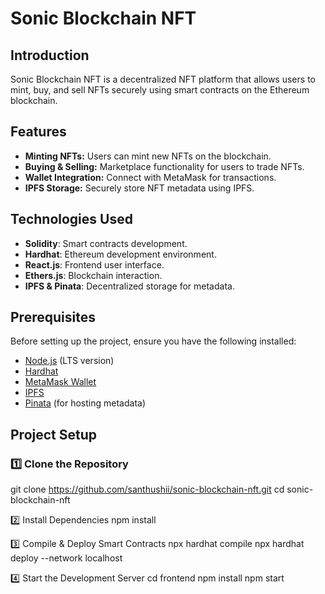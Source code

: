 # Sonic Blockchain NFT

## Introduction
Sonic Blockchain NFT is a decentralized NFT platform that allows users to mint, buy, and sell NFTs securely using smart contracts on the Ethereum blockchain.

## Features
- **Minting NFTs:** Users can mint new NFTs on the blockchain.
- **Buying & Selling:** Marketplace functionality for users to trade NFTs.
- **Wallet Integration:** Connect with MetaMask for transactions.
- **IPFS Storage:** Securely store NFT metadata using IPFS.

## Technologies Used
- **Solidity**: Smart contracts development.
- **Hardhat**: Ethereum development environment.
- **React.js**: Frontend user interface.
- **Ethers.js**: Blockchain interaction.
- **IPFS & Pinata**: Decentralized storage for metadata.

## Prerequisites
Before setting up the project, ensure you have the following installed:
- [Node.js](https://nodejs.org/) (LTS version)
- [Hardhat](https://hardhat.org/)
- [MetaMask Wallet](https://metamask.io/)
- [IPFS](https://ipfs.tech/)
- [Pinata](https://www.pinata.cloud/) (for hosting metadata)

## Project Setup

### 1️⃣ Clone the Repository
git clone https://github.com/santhushii/sonic-blockchain-nft.git
cd sonic-blockchain-nft

2️⃣ Install Dependencies
npm install

3️⃣ Compile & Deploy Smart Contracts
npx hardhat compile
npx hardhat deploy --network localhost

4️⃣ Start the Development Server
cd frontend
npm install
npm start


